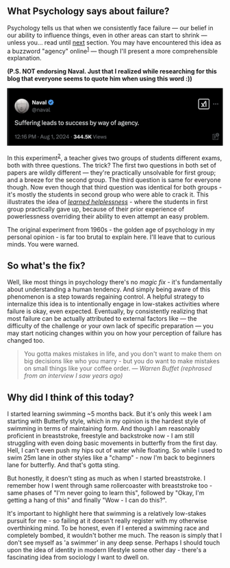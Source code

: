 ## What Psychology says about failure?

Psychology tells us that when we consistently face failure — our belief in our ability to influence things, even in other areas can start to shrink — unless you... read until [next](#fix) section. You may have encountered this idea as a buzzword "agency" online<sup>[1](https://x.com/search?q=%40naval%20%22agency%22%20since%3A2024-02-09%20until%3A2025-02-09&src=typed_query&f=top)</sup> — though I'll present a more comprehensible explanation.

**(P.S. NOT endorsing Naval. Just that I realized while researching for this blog that everyone seems to quote him when using this word :))**

![Naval's tweet about agency](/data/pics/0-naval-tweet.png)

In this experiment<sup>[2](https://www.youtube.com/watch?v=gFmFOmprTt0)</sup>, a teacher gives two groups of students different exams, both with three questions. The trick? The first two questions in both set of papers are wildly different — they're practically unsolvable for first group; and a breeze for the second group. The third question is same for everyone though.
Now even though that third question was identical for both groups - it's mostly the students in second group who were able to crack it. This illustrates the idea of <u>_learned helplessness_</u> - where the students in first group practically gave up, because of their prior experience of powerlessness overriding their ability to even attempt an easy problem.

The original experiment from 1960s - the golden age of psychology in my personal opinion - is far too brutal to explain here. I'll leave that to curious minds. You were warned.
<a name="fix"></a>

## So what's the fix?

Well, like most things in psychology there's no _magic fix_ - it's fundamentally about understanding a human tendency. And simply being aware of this phenomenon is a step towards regaining control. A helpful strategy to internalize this idea is to intentionally engage in low-stakes activities where failure is okay, even expected. Eventually, by consistently realizing that most failure can be actually attributed to external factors like — the difficulty of the challenge or your own lack of specific preparation — you may start noticing changes within you on how your perception of failure has changed too.

> You gotta makes mistakes in life, and you don't want to make them on big decisions like who you marry - but you do want to make mistakes on small things like your coffee order.
> <cite>— Warren Buffet (rephrased from an interview I saw years ago)</cite>

## Why did I think of this today?

I started learning swimming ~5 months back. But it's only this week I am starting with Butterfly style, which in my opinion is the hardest style of swimming in terms of maintaining form. And though I am reasonably proficient in breaststroke, freestyle and backstroke now - I am still struggling with even doing basic movements in butterfly from the first day. Hell, I can't even push my hips out of water while floating. So while I used to swim 25m lane in other styles like a "champ" - now I'm back to beginners lane for butterfly. And that's gotta sting.

But honestly, it doesn't sting as much as when I started breaststroke. I remember how I went through same rollercoaster with breaststroke too - same phases of "I'm never going to learn this", followed by "Okay, I'm getting a hang of this" and finally "Wow - I can do this?".

It's important to highlight here that swimming is a relatively low-stakes pursuit for me - so failing at it doesn't really register with my otherwise overthinking mind. To be honest, even if I entered a swimming race and completely bombed, it wouldn't bother me much. The reason is simply that I don't see myself as 'a swimmer' in any deep sense. Perhaps I should touch upon the idea of identity in modern lifestyle some other day - there's a fascinating idea from sociology I want to dwell on.
